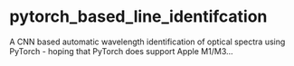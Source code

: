 # pytorch_based_line_identifcation
A CNN based automatic wavelength identification of optical spectra using PyTorch - hoping that PyTorch does support Apple M1/M3...
